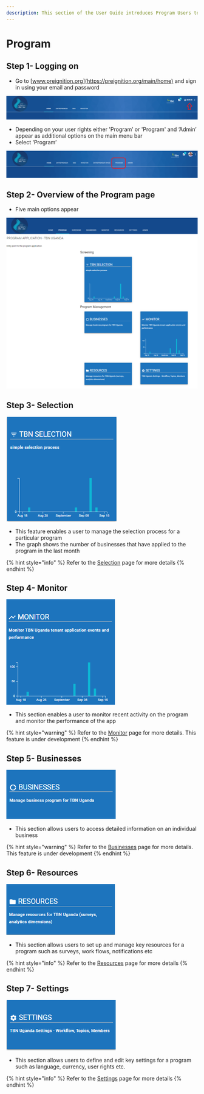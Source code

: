 ```yaml
---
description: This section of the User Guide introduces Program Users to Preignition.
---
```


# Program

## Step 1- Logging on

* Go to [www.preignition.org](https://preignition.org/main/home) and sign in using your email and password

![The arrow indicates where to sign in](<../../.gitbook/assets/image (179).png>)

* Depending on your user rights either 'Program’ or 'Program' and ‘Admin’ appear as additional options on the main menu bar
* Select ‘Program’

![](<../../.gitbook/assets/image (181).png>)

## Step 2- Overview of the Program page

* Five main options appear&#x20;

![](<../../.gitbook/assets/image (182).png>)

## Step 3- Selection

![](<../../.gitbook/assets/image (183).png>)

* This feature enables a user to manage the selection process for a particular program
* The graph shows the number of businesses that have applied to the program in the last month

{% hint style="info" %}
Refer to the [Selection](selection/) page for more details
{% endhint %}

## Step 4- Monitor

![](<../../.gitbook/assets/image (184).png>)

* This section enables a user to monitor recent activity on the program and monitor the performance of the app

{% hint style="warning" %}
Refer to the [Monitor](monitor.md) page for more details. This feature is under development
{% endhint %}

## Step 5- Businesses

![](<../../.gitbook/assets/image (185).png>)

* This section allows users to access detailed information on an individual business

{% hint style="warning" %}
Refer to the [Businesses](businesses.md) page for more details. This feature is under development
{% endhint %}

## Step 6- Resources

![](<../../.gitbook/assets/image (186).png>)

* This section allows users to set up and manage key resources for a program such as surveys, work flows, notifications etc

{% hint style="info" %}
Refer to the [Resources](resources/) page for more details
{% endhint %}

## Step 7- Settings

![](<../../.gitbook/assets/image (187).png>)

* This section allows users to define and edit key settings for a program such as language, currency, user rights etc.

{% hint style="info" %}
Refer to the [Settings](settings/) page for more details
{% endhint %}

